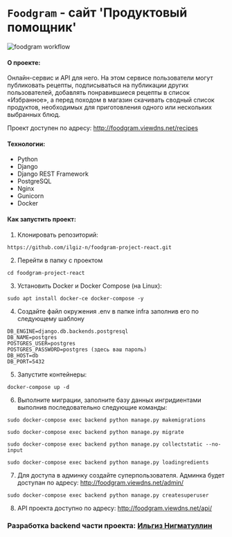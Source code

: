 # `Foodgram` - сайт 'Продуктовый помощник'

![foodgram workflow](https://github.com/ilgiz-n/foodgram-project-react/actions/workflows/yamdb_workflow.yml/badge.svg)

#### О проекте:
 Онлайн-сервис и API для него. На этом сервисе пользователи могут публиковать рецепты, подписываться на публикации других пользователей, добавлять понравившиеся рецепты в список «Избранное», а перед походом в магазин скачивать сводный список продуктов, необходимых для приготовления одного или нескольких выбранных блюд.

 Проект доступен по адресу:
 http://foodgram.viewdns.net/recipes
 
#### Технологии:
- Python
- Django
- Django REST Framework
- PostgreSQL
- Nginx
- Gunicorn
- Docker

#### Как запустить проект:

1. Клонировать репозиторий:

```
https://github.com/ilgiz-n/foodgram-project-react.git
```

2. Перейти в папку с проектом

```
cd foodgram-project-react
```

3. Установить Docker и Docker Compose (на Linux):

```
sudo apt install docker-ce docker-compose -y
```

4. Создайте файл окружения .env в папке infra заполнив его по следующему шаблону

```
DB_ENGINE=django.db.backends.postgresql
DB_NAME=postgres
POSTGRES_USER=postgres
POSTGRES_PASSWORD=postgres (здесь ваш пароль)
DB_HOST=db
DB_PORT=5432
```

5. Запустите контейнеры:

`docker-compose up -d`

6. Выполните миграции, заполните базу данных ингридиентами выполнив последовательно следующие команды:

```
sudo docker-compose exec backend python manage.py makemigrations

sudo docker-compose exec backend python manage.py migrate

sudo docker-compose exec backend python manage.py collectstatic --no-input

sudo docker-compose exec backend python manage.py loadingredients
```

7. Для доступа в админку создайте суперпользователя. Админка будет доступан по адресу: 
http://foodgram.viewdns.net/admin/

```
sudo docker-compose exec backend python manage.py createsuperuser
```

8. API проекта доступно по адресу: 
http://foodgram.viewdns.net/api/


### Разработка backend части проекта: [Ильгиз Нигматуллин](https://github.com/ilgiz-n)
